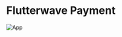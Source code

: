 # Flutterwave Payment 


<img src="https://res.cloudinary.com/chuksmbanaso/image/upload/v1661434286/media/Screenshot_9_rm2c7a.png" title="App" alt="App">